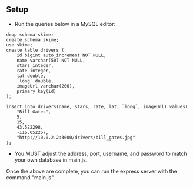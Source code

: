 ## Setup
* Run the queries below in a MySQL editor: 
```
drop schema skime;
create schema skime;
use skime;
create table drivers (
	id bigint auto_increment NOT NULL,
    name varchar(50) NOT NULL,
    stars integer,
    rate integer,
    lat double,
    `long` double,
    imageUrl varchar(200),
    primary key(id)
);

insert into drivers(name, stars, rate, lat, `long`, imageUrl) values(
	"Bill Gates",
    5,
    15,
    43.522298,
    -116.052267,
    "http://10.0.2.2:3000/drivers/bill_gates.jpg"
);
```

* You MUST adjust the address, port, username, and password to match your own database in main.js.

Once the above are complete, you can run the express server with the command "main.js". 